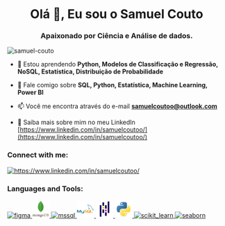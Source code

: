 <h1 align="center">Olá 👋, Eu sou o Samuel Couto</h1>
<h3 align="center">Apaixonado por Ciência e Análise de dados.</h3>

<p align="left"> <img src="https://komarev.com/ghpvc/?username=samuel-couto&label=Profile%20views&color=0e75b6&style=flat" alt="samuel-couto" /> </p>

- 🌱 Estou aprendendo **Python, Modelos de Classificação e Regressão, NoSQL, Estatística, Distribuição de Probabilidade**

- 💬 Fale comigo sobre **SQL, Python, Estatística, Machine Learning, Power BI**

- 📫 Você me encontra através do e-mail **samuelcoutoo@outlook.com**

- 📄 Saiba mais sobre mim no meu LinkedIn [https://www.linkedin.com/in/samuelcoutoo/](https://www.linkedin.com/in/samuelcoutoo/)

<h3 align="left">Connect with me:</h3>
<p align="left">
<a href="https://linkedin.com/in/https://www.linkedin.com/in/samuelcoutoo/" target="blank"><img align="center" src="https://raw.githubusercontent.com/rahuldkjain/github-profile-readme-generator/master/src/images/icons/Social/linked-in-alt.svg" alt="https://www.linkedin.com/in/samuelcoutoo/" height="30" width="40" /></a>
</p>

<h3 align="left">Languages and Tools:</h3>
<p align="left"> <a href="https://www.figma.com/" target="_blank" rel="noreferrer"> <img src="https://www.vectorlogo.zone/logos/figma/figma-icon.svg" alt="figma" width="40" height="40"/> </a> <a href="https://www.mongodb.com/" target="_blank" rel="noreferrer"> <img src="https://raw.githubusercontent.com/devicons/devicon/master/icons/mongodb/mongodb-original-wordmark.svg" alt="mongodb" width="40" height="40"/> </a> <a href="https://www.microsoft.com/en-us/sql-server" target="_blank" rel="noreferrer"> <img src="https://www.svgrepo.com/show/303229/microsoft-sql-server-logo.svg" alt="mssql" width="40" height="40"/> </a> <a href="https://www.mysql.com/" target="_blank" rel="noreferrer"> <img src="https://raw.githubusercontent.com/devicons/devicon/master/icons/mysql/mysql-original-wordmark.svg" alt="mysql" width="40" height="40"/> </a> <a href="https://pandas.pydata.org/" target="_blank" rel="noreferrer"> <img src="https://raw.githubusercontent.com/devicons/devicon/2ae2a900d2f041da66e950e4d48052658d850630/icons/pandas/pandas-original.svg" alt="pandas" width="40" height="40"/> </a> <a href="https://www.python.org" target="_blank" rel="noreferrer"> <img src="https://raw.githubusercontent.com/devicons/devicon/master/icons/python/python-original.svg" alt="python" width="40" height="40"/> </a> <a href="https://scikit-learn.org/" target="_blank" rel="noreferrer"> <img src="https://upload.wikimedia.org/wikipedia/commons/0/05/Scikit_learn_logo_small.svg" alt="scikit_learn" width="40" height="40"/> </a> <a href="https://seaborn.pydata.org/" target="_blank" rel="noreferrer"> <img src="https://seaborn.pydata.org/_images/logo-mark-lightbg.svg" alt="seaborn" width="40" height="40"/> </a> </p>
